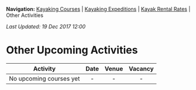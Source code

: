 **Navigation:** [Kayaking Courses](index) &#124; [Kayaking Expeditions](expedition) &#124; [Kayak Rental Rates](rental) &#124; Other Activities

_Last Updated: 19 Dec 2017 12:00_
# Other Upcoming Activities

Activity | Date | Venue | Vacancy
:---:|:---:|:---:|:---:
No upcoming courses yet|-|-|-

